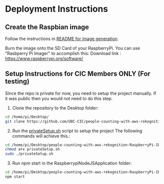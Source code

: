 # Deployment Instructions

## Create the Raspbian image 

Follow the instructions in [README for image generation](../linuxImageSetup/README.md).

Burn the image onto the SD Card of your RaspberryPi. You can use "Rasbperry Pi Imager" to accomplish this:
Download link : https://www.raspberrypi.org/software/

## Setup Instructions for CIC Members ONLY (For testing)

Since the repo is private for now, you need to setup the project manually. 
If it was public then you would not need to do this step.

1. Clone the repository to the Desktop folder:

```bash
cd /home/pi/Desktop/
git clone https://github.com/UBC-CIC/people-counting-with-aws-rekognition-RaspberryPi-IOT.git
``` 
2. Run the [privateSetup.sh](../RaspberrypiNodeJSApplication/privateSetup.sh) script to setup the project
   The following commands will achieve this.:

```bash
cd /home/pi/Desktop/people-counting-with-aws-rekognition-RaspberryPi-IOT/RaspberrypiNodeJSApplication
chmod a+x privateSetup.sh 
sudo ./privateSetup.sh
``` 

3. Run npm start in the RaspberrypiNodeJSApplication folder:

```bash
cd /home/pi/Desktop/people-counting-with-aws-rekognition-RaspberryPi-IOT/RaspberrypiNodeJSApplication
npm start 
``` 
